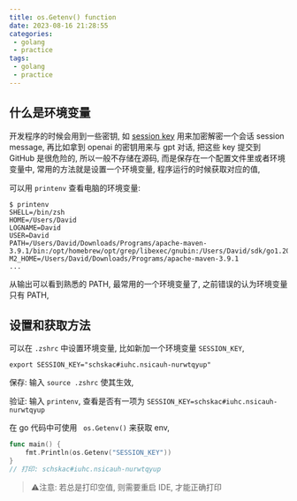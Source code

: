 ```yaml
---
title: os.Getenv() function
date: 2023-08-16 21:28:55
categories:
 - golang
 - practice
tags:
 - golang
 - practice
---
```


## 什么是环境变量

开发程序的时候会用到一些密钥, 如 [session key](https://en.wikipedia.org/wiki/Session_key) 用来加密解密一个会话 session message, 再比如拿到 openai 的密钥用来与 gpt 对话, 把这些 key 提交到 GitHub 是很危险的, 所以一般不存储在源码, 而是保存在一个配置文件里或者环境变量中, 常用的方法就是设置一个环境变量, 程序运行的时候获取对应的值, 

可以用 `printenv` 查看电脑的环境变量:

```shell
$ printenv
SHELL=/bin/zsh
HOME=/Users/David
LOGNAME=David
USER=David
PATH=/Users/David/Downloads/Programs/apache-maven-3.9.1/bin:/opt/homebrew/opt/grep/libexec/gnubin:/Users/David/sdk/go1.20.4/bin/:/opt/homebrew/bin:/opt/homebrew/sbin:/usr/local/bin:/System/Cryptexes/App/usr/bin:
M2_HOME=/Users/David/Downloads/Programs/apache-maven-3.9.1
...
```

从输出可以看到熟悉的 PATH, 最常用的一个环境变量了, 之前错误的认为环境变量只有 PATH, 

## 设置和获取方法

可以在 `.zshrc` 中设置环境变量, 比如新加一个环境变量 `SESSION_KEY`, 

```shell
export SESSION_KEY="schskac#iuhc.nsicauh-nurwtqyup"
```

保存: 输入 `source .zshrc` 使其生效, 

验证: 输入 `printenv`, 查看是否有一项为 `SESSION_KEY=schskac#iuhc.nsicauh-nurwtqyup`

在 go 代码中可使用 ` os.Getenv()` 来获取 env, 

``` go
func main() {
	fmt.Println(os.Getenv("SESSION_KEY"))
}
// 打印: schskac#iuhc.nsicauh-nurwtqyup
```

> ⚠️注意: 若总是打印空值, 则需要重启 IDE, 才能正确打印